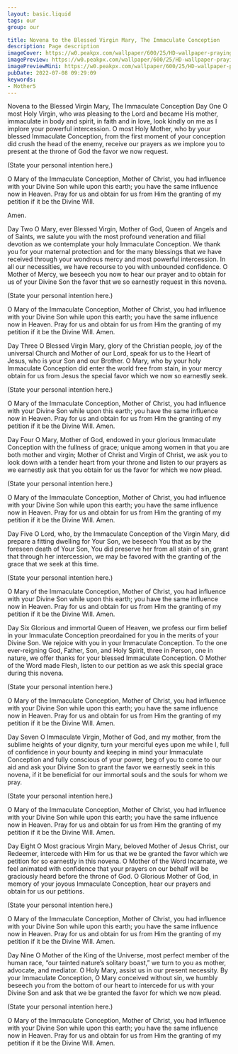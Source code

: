 ```yaml
---
layout: basic.liquid
tags: our
group: our

title: Novena to the Blessed Virgin Mary, The Immaculate Conception
description: Page description
imageCover: https://w0.peakpx.com/wallpaper/600/25/HD-wallpaper-praying-mary-virgin-prayer-sculpture-mary-thumbnail.jpg
imagePreview: https://w0.peakpx.com/wallpaper/600/25/HD-wallpaper-praying-mary-virgin-prayer-sculpture-mary-thumbnail.jpg
imagePreviewMini: https://w0.peakpx.com/wallpaper/600/25/HD-wallpaper-praying-mary-virgin-prayer-sculpture-mary-thumbnail.jpg
pubDate: 2022-07-08 09:29:09
keywords:
- Mother5
---
```


Novena to the Blessed Virgin Mary, The Immaculate Conception
Day One
O most Holy Virgin, who was pleasing to the Lord and became His mother, immaculate in body and spirit, in faith and in love, look kindly on me as I implore your powerful intercession. O most Holy Mother, who by your blessed Immaculate Conception, from the first moment of your conception did crush the head of the enemy, receive our prayers as we implore you to present at the throne of God the favor we now request.

(State your personal intention here.)

O Mary of the Immaculate Conception, Mother of Christ, you had influence with your Divine Son while upon this earth; you have the same influence now in Heaven. Pray for us and obtain for us from Him the granting of my petition if it be the Divine Will.

Amen.

Day Two
O Mary, ever Blessed Virgin, Mother of God, Queen of Angels and of Saints, we salute you with the most profound veneration and filial devotion as we contemplate your holy Immaculate Conception. We thank you for your maternal protection and for the many blessings that we have received through your wondrous mercy and most powerful intercession. In all our necessities, we have recourse to you with unbounded confidence. O Mother of Mercy, we beseech you now to hear our prayer and to obtain for us of your Divine Son the favor that we so earnestly request in this novena.

(State your personal intention here.)

O Mary of the Immaculate Conception, Mother of Christ, you had influence with your Divine Son while upon this earth; you have the same influence now in Heaven. Pray for us and obtain for us from Him the granting of my petition if it be the Divine Will.
Amen.

Day Three
O Blessed Virgin Mary, glory of the Christian people, joy of the universal Church and Mother of our Lord, speak for us to the Heart of Jesus, who is your Son and our Brother. O Mary, who by your holy Immaculate Conception did enter the world free from stain, in your mercy obtain for us from Jesus the special favor which we now so earnestly seek.

(State your personal intention here.)

O Mary of the Immaculate Conception, Mother of Christ, you had influence with your Divine Son while upon this earth; you have the same influence now in Heaven. Pray for us and obtain for us from Him the granting of my petition if it be the Divine Will.
Amen.

Day Four
O Mary, Mother of God, endowed in your glorious Immaculate Conception with the fullness of grace; unique among women in that you are both mother and virgin; Mother of Christ and Virgin of Christ, we ask you to look down with a tender heart from your throne and listen to our prayers as we earnestly ask that you obtain for us the favor for which we now plead.

(State your personal intention here.)

O Mary of the Immaculate Conception, Mother of Christ, you had influence with your Divine Son while upon this earth; you have the same influence now in Heaven. Pray for us and obtain for us from Him the granting of my petition if it be the Divine Will.
Amen.

Day Five
O Lord, who, by the Immaculate Conception of the Virgin Mary, did prepare a fitting dwelling for Your Son, we beseech You that as by the foreseen death of Your Son, You did preserve her from all stain of sin, grant that through her intercession, we may be favored with the granting of the grace that we seek at this time.

(State your personal intention here.)

O Mary of the Immaculate Conception, Mother of Christ, you had influence with your Divine Son while upon this earth; you have the same influence now in Heaven. Pray for us and obtain for us from Him the granting of my petition if it be the Divine Will.
Amen.

Day Six
Glorious and immortal Queen of Heaven, we profess our firm belief in your Immaculate Conception preordained for you in the merits of your Divine Son. We rejoice with you in your Immaculate Conception. To the one ever-reigning God, Father, Son, and Holy Spirit, three in Person, one in nature, we offer thanks for your blessed Immaculate Conception. O Mother of the Word made Flesh, listen to our petition as we ask this special grace during this novena.

(State your personal intention here.)

O Mary of the Immaculate Conception, Mother of Christ, you had influence with your Divine Son while upon this earth; you have the same influence now in Heaven. Pray for us and obtain for us from Him the granting of my petition if it be the Divine Will.
Amen.

Day Seven
O Immaculate Virgin, Mother of God, and my mother, from the sublime heights of your dignity, turn your merciful eyes upon me while I, full of confidence in your bounty and keeping in mind your Immaculate Conception and fully conscious of your power, beg of you to come to our aid and ask your Divine Son to grant the favor we earnestly seek in this novena, if it be beneficial for our immortal souls and the souls for whom we pray.

(State your personal intention here.)

O Mary of the Immaculate Conception, Mother of Christ, you had influence with your Divine Son while upon this earth; you have the same influence now in Heaven. Pray for us and obtain for us from Him the granting of my petition if it be the Divine Will.
Amen.

Day Eight
O Most gracious Virgin Mary, beloved Mother of Jesus Christ, our Redeemer, intercede with Him for us that we be granted the favor which we petition for so earnestly in this novena. O Mother of the Word Incarnate, we feel animated with confidence that your prayers on our behalf will be graciously heard before the throne of God. O Glorious Mother of God, in memory of your joyous Immaculate Conception, hear our prayers and obtain for us our petitions.

(State your personal intention here.)

O Mary of the Immaculate Conception, Mother of Christ, you had influence with your Divine Son while upon this earth; you have the same influence now in Heaven. Pray for us and obtain for us from Him the granting of my petition if it be the Divine Will.
Amen.

Day Nine
O Mother of the King of the Universe, most perfect member of the human race, “our tainted nature’s solitary boast,” we turn to you as mother, advocate, and mediator. O Holy Mary, assist us in our present necessity. By your Immaculate Conception, O Mary conceived without sin, we humbly beseech you from the bottom of our heart to intercede for us with your Divine Son and ask that we be granted the favor for which we now plead.

(State your personal intention here.)

O Mary of the Immaculate Conception, Mother of Christ, you had influence with your Divine Son while upon this earth; you have the same influence now in Heaven. Pray for us and obtain for us from Him the granting of my petition if it be the Divine Will.
Amen.


